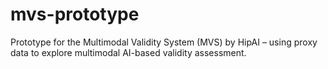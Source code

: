 # mvs-prototype
Prototype for the Multimodal Validity System (MVS) by HipAI – using proxy data to explore multimodal AI-based validity assessment.

